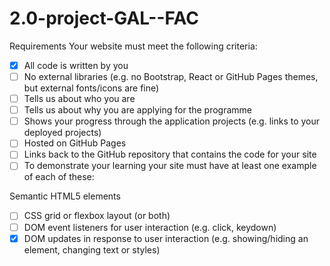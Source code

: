 # 2.0-project-GAL--FAC
Requirements 
Your website must meet the following criteria:

- [x] All code is written by you
- [ ] No external libraries (e.g. no Bootstrap, React or GitHub Pages themes, but external fonts/icons are fine)
- [ ] Tells us about who you are
- [ ] Tells us about why you are applying for the programme
- [ ] Shows your progress through the application projects (e.g. links to your deployed projects)
- [ ] Hosted on GitHub Pages
- [ ] Links back to the GitHub repository that contains the code for your site
- [ ] To demonstrate your learning your site must have at least one example of each of these:

Semantic HTML5 elements
- [ ] CSS grid or flexbox layout (or both)
- [ ] DOM event listeners for user interaction (e.g. click, keydown)
- [x] DOM updates in response to user interaction (e.g. showing/hiding an element, changing text or styles)
